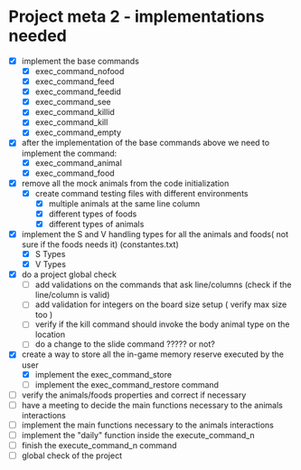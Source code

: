 ﻿

# Project meta 2 - implementations needed

- [x] implement the base commands
  - [x] exec_command_nofood
  - [x] exec_command_feed
  - [x] exec_command_feedid
  - [x] exec_command_see
  - [x] exec_command_killid
  - [x] exec_command_kill
  - [x] exec_command_empty
- [x] after the implementation of the base commands above we need to implement the command:
  - [x] exec_command_animal
  - [x] exec_command_food
- [x] remove all the mock animals from the code initialization
  - [x] create  command testing files with different environments
    - [x] multiple animals at the same line column
    - [x] different types of foods
    - [x] different types of animals
- [X] implement the S and V handling types for all the animals and foods( not sure if the foods needs it) (constantes.txt)
  - [x] S Types
  - [X] V Types
- [x] do a project global check
  - [ ] add validations on the commands that ask line/columns (check if the line/column is valid)
  - [ ] add validation for integers on the board size setup ( verify max size too )
  - [ ] verify if the kill command should invoke the body animal type on the location
  - [ ] do a change to the slide command ????? or not?
- [x] create a way to store all the in-game memory reserve executed by the user
  - [x] implement the exec_command_store
  - [ ] implement the exec_command_restore command
- [ ] verify the animals/foods properties and correct if necessary
- [ ] have a meeting to decide the main functions necessary to the animals interactions
- [ ] implement the main functions necessary to the animals interactions
- [ ] implement the "daily" function inside the execute_command_n
- [ ] finish the execute_command_n command
- [ ] global check of the project
